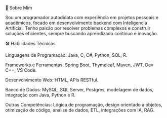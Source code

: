 🌟 Sobre Mim

Sou um programador autodidata com experiência em projetos pessoais e acadêmicos,
focado em desenvolvimento backend com Inteligencia Artificial.
Tenho paixão por resolver problemas complexos e construir soluções eficientes,
sempre buscando aprendizado contínuo e inovação.

🛠️ Habilidades Técnicas

Linguagens de Programação: Java, C, C#, Python, SQL, R.

Frameworks e Ferramentas: Spring Boot, Thymeleaf, Maven, JWT, Dev C++, VS Code.

Desenvolvimento Web: HTML, APIs RESTful.

Banco de Dados: MySQL, SQL Server, Postgres, modelagem de dados, integração com Java, Python e R.

Outras Competências: Lógica de programação, design orientado a objetos, otimização de código, analise de dados, ETL, integrações com IA, RAG.
